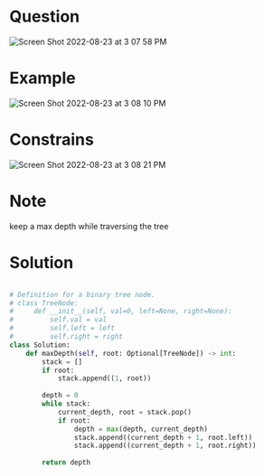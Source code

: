 # Question
![Screen Shot 2022-08-23 at 3 07 58 PM](https://user-images.githubusercontent.com/64442606/186243544-3ca2b167-e892-4c7d-9de6-cb49f19713ae.png)

# Example
![Screen Shot 2022-08-23 at 3 08 10 PM](https://user-images.githubusercontent.com/64442606/186243628-1946adde-29ac-4e36-9e4d-ab013d2ac396.png)

# Constrains
![Screen Shot 2022-08-23 at 3 08 21 PM](https://user-images.githubusercontent.com/64442606/186243697-e0f5d6d0-4f1c-47d8-933a-3a4e5de96562.png)

# Note
keep a max depth while traversing the tree
# Solution 
```python 

# Definition for a binary tree node.
# class TreeNode:
#     def __init__(self, val=0, left=None, right=None):
#         self.val = val
#         self.left = left
#         self.right = right
class Solution:
    def maxDepth(self, root: Optional[TreeNode]) -> int:
        stack = []
        if root:
            stack.append((1, root))
        
        depth = 0
        while stack:
            current_depth, root = stack.pop()
            if root:
                depth = max(depth, current_depth)
                stack.append((current_depth + 1, root.left))
                stack.append((current_depth + 1, root.right))
        
        return depth
```
